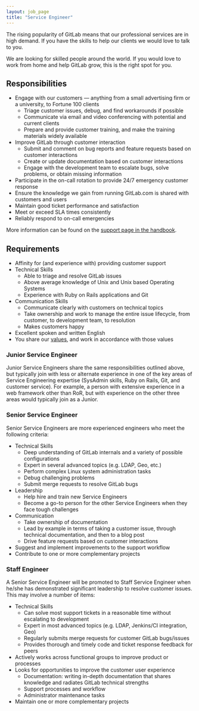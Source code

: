 ```yaml
---
layout: job_page
title: "Service Engineer"
---
```


The rising popularity of GitLab means that our professional services are in high demand.
If you have the skills to help our clients we would love to talk to you.  

We are looking for skilled people around the world. If you would love to
work from home and help GitLab grow, this is the right spot for you.

## Responsibilities

- Engage with our customers — anything from a small advertising firm or a university, to Fortune 100 clients
   - Triage customer issues, debug, and find workarounds if possible
   - Communicate via email and video conferencing with potential and current clients
   - Prepare and provide customer training, and make the training materials widely available
- Improve GitLab through customer interaction
   - Submit and comment on bug reports and feature requests based on customer interactions
   - Create or update documentation based on customer interactions
   - Engage with the development team to escalate bugs, solve problems, or obtain missing information
- Participate in the on-call rotation to provide 24/7 emergency customer response
- Ensure the knowledge we gain from running GitLab.com is shared with customers and users
- Maintain good ticket performance and satisfaction
- Meet or exceed SLA times consistently
- Reliably respond to on-call emergencies

More information can be found on the [support page in the handbook](https://about.gitlab.com/handbook/support/).

## Requirements

- Affinity for (and experience with) providing customer support
- Technical Skills
  - Able to triage and resolve GitLab issues
  - Above average knowledge of Unix and Unix based Operating Systems
  - Experience with Ruby on Rails applications and Git
- Communication Skills
  - Communicate clearly with customers on technical topics
  - Take ownership and work to manage the entire issue lifecycle, from customer, to development team, to resolution
  - Makes customers happy
- Excellent spoken and written English
- You share our [values](/handbook/#values), and work in accordance with those values


### Junior Service Engineer

Junior Service Engineers share the same responsibilities outlined above, but typically
join with less or alternate experience in one of the key areas of Service Engineering
expertise (SysAdmin skills, Ruby on Rails, Git, and customer service). For example,
a person with extensive experience in a web framework other than RoR, but with experience
on the other three areas would typically join as a Junior.

### Senior Service Engineer

Senior Service Engineers are more experienced engineers who meet the following
criteria:

- Technical Skills
  - Deep understanding of GitLab internals and a variety of possible configurations
  - Expert in several advanced topics (e.g. LDAP, Geo, etc.)
  - Perform complex Linux system administration tasks
  - Debug challenging problems
  - Submit merge requests to resolve GitLab bugs
- Leadership
  - Help hire and train new Service Engineers
  - Become a go-to person for the other Service Engineers when they face tough challenges
- Communication
  - Take ownership of documentation
  - Lead by example in terms of taking a customer issue, through technical documentation, and then to a blog post
  - Drive feature requests based on customer interactions
- Suggest and implement improvements to the support workflow
- Contribute to one or more complementary projects

### Staff Engineer

A Senior Service Engineer will be promoted to Staff Service Engineer when he/she has
demonstrated significant leadership to resolve customer issues. This may
involve a number of items:

- Technical Skills
  - Can solve most support tickets in a reasonable time without escalating to development
  - Expert in most advanced topics (e.g. LDAP, Jenkins/CI integration, Geo)
  - Regularly submits merge requests for customer GitLab bugs/issues
  - Provides thorough and timely code and ticket response feedback for peers
- Actively works across functional groups to improve product or processes
- Looks for opportunities to improve the customer user experience
  - Documentation: writing in-depth documentation that shares knowledge and radiates GitLab technical strengths
  - Support processes and workflow
  - Administrator maintenance tasks
- Maintain one or more complementary projects
